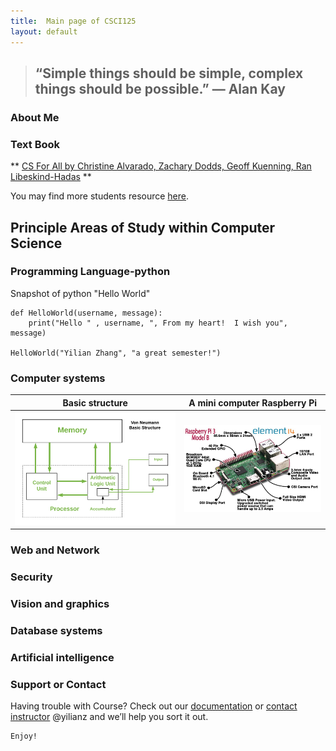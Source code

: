 ```yaml
---
title:  Main page of CSCI125
layout: default
---
```



> ## “Simple things should be simple, complex things should be possible.” ― Alan Kay 

### About Me

<!-- Please write a short pargraph about you -->





<!--end of modification -->

### Text Book 
** [CS For All by Christine Alvarado, Zachary Dodds, Geoff Kuenning, Ran Libeskind-Hadas](https://www.cs.hmc.edu/csforallbook/) **

You may find more students resource [here](https://www.cs.hmc.edu/twiki/bin/view/CSforAll/). 

## Principle Areas of Study within Computer Science

### Programming Language-python

Snapshot of python "Hello World"
```
def HelloWorld(username, message):
    print("Hello " , username, ", From my heart!  I wish you", message)

HelloWorld("Yilian Zhang", "a great semester!")
```


### Computer systems
 Basic structure | A mini computer Raspberry Pi 
 ----------------|-----------------------------
 ![structure](./basic_structure.png)|![mincomputer](./mincomputer.jpg)

### Web and Network


### Security


### Vision and graphics


### Database systems


### Artificial intelligence


### Support or Contact

Having trouble with Course? Check out our [documentation](https://www.github.com/yilianz/CSCI125) or [contact instructor](yilianz@usca.edu) @yilianz and we’ll help you sort it out. 

```
Enjoy!

```